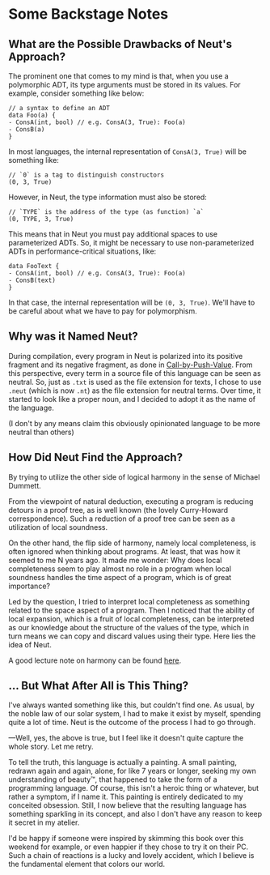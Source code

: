 # Some Backstage Notes

## What are the Possible Drawbacks of Neut's Approach?

The prominent one that comes to my mind is that, when you use a polymorphic ADT, its type arguments must be stored in its values. For example, consider something like below:

```neut
// a syntax to define an ADT
data Foo(a) {
- ConsA(int, bool) // e.g. ConsA(3, True): Foo(a)
- ConsB(a)
}
```

In most languages, the internal representation of `ConsA(3, True)` will be something like:

```neut
// `0` is a tag to distinguish constructors
(0, 3, True)
```

However, in Neut, the type information must also be stored:

```neut
// `TYPE` is the address of the type (as function) `a`
(0, TYPE, 3, True)
```

This means that in Neut you must pay additional spaces to use parameterized ADTs. So, it might be necessary to use non-parameterized ADTs in performance-critical situations, like:

```neut
data FooText {
- ConsA(int, bool) // e.g. ConsA(3, True): Foo(a)
- ConsB(text)
}
```

In that case, the internal representation will be `(0, 3, True)`. We'll have to be careful about what we have to pay for polymorphism.

## Why was it Named Neut?

During compilation, every program in Neut is polarized into its positive fragment and its negative fragment, as done in [Call-by-Push-Value](https://www.cs.bham.ac.uk/~pbl/papers/thesisqmwphd.pdf). From this perspective, every term in a source file of this language can be seen as neutral. So, just as `.txt` is used as the file extension for texts, I chose to use `.neut` (which is now `.nt`) as the file extension for neutral terms. Over time, it started to look like a proper noun, and I decided to adopt it as the name of the language.

(I don't by any means claim this obviously opinionated language to be more neutral than others)

## How Did Neut Find the Approach?

By trying to utilize the other side of logical harmony in the sense of Michael Dummett.

From the viewpoint of natural deduction, executing a program is reducing detours in a proof tree, as is well known (the lovely Curry-Howard correspondence). Such a reduction of a proof tree can be seen as a utilization of local soundness.

On the other hand, the flip side of harmony, namely local completeness, is often ignored when thinking about programs. At least, that was how it seemed to me N years ago. It made me wonder: Why does local completeness seem to play almost no role in a program when local soundness handles the time aspect of a program, which is of great importance?

Led by the question, I tried to interpret local completeness as something related to the space aspect of a program. Then I noticed that the ability of local expansion, which is a fruit of local completeness, can be interpreted as our knowledge about the structure of the values of the type, which in turn means we can copy and discard values using their type. Here lies the idea of Neut.

A good lecture note on harmony can be found [here](https://www.cs.cmu.edu/~fp/courses/15317-f09/lectures/03-harmony.pdf).

## ... But What After All is This Thing?

I've always wanted something like this, but couldn't find one. As usual, by the noble law of our solar system, I had to make it exist by myself, spending quite a lot of time. Neut is the outcome of the process I had to go through.

—Well, yes, the above is true, but I feel like it doesn't quite capture the whole story. Let me retry.

To tell the truth, this language is actually a painting. A small painting, redrawn again and again, alone, for like 7 years or longer, seeking my own understanding of beauty™, that happened to take the form of a programming language. Of course, this isn't a heroic thing or whatever, but rather a symptom, if I name it. This painting is entirely dedicated to my conceited obsession. Still, I now believe that the resulting language has something sparkling in its concept, and also I don't have any reason to keep it secret in my atelier.

I'd be happy if someone were inspired by skimming this book over this weekend for example, or even happier if they chose to try it on their PC. Such a chain of reactions is a lucky and lovely accident, which I believe is the fundamental element that colors our world.

